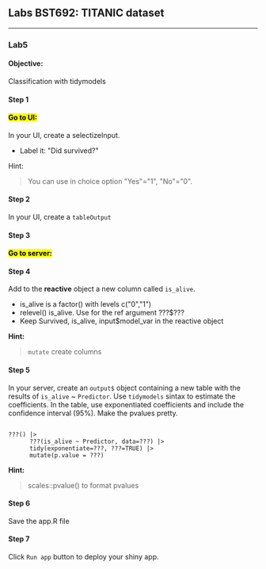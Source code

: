 ##  Labs BST692: TITANIC dataset

---

### Lab5

#### Objective:

Classification with tidymodels 

#### Step 1

#### <mark>Go to UI:</mark>

In your UI, create a selectizeInput. 

* Label it: "Did survived?"

Hint: 

> You can use in choice option "Yes"="1", "No"="0". 

#### Step 2

In your UI, create a `tableOutput`

#### Step 3

#### <mark>Go to server:</mark>

#### Step 4

Add to the **reactive** object a new column called `is_alive`. 

* is_alive is a factor() with levels c("0","1")
* relevel() is_alive. Use for the ref argument ???$???
* Keep Survived, is_alive, input$model_var in the reactive object
 

**Hint:**

> `mutate` create columns


#### Step 5

In your server, create an `output$` object containing a new table with the results of `is_alive` ~ `Predictor`. Use `tidymodels` sintax to estimate the coefficients. In the table, use exponentiated coefficients and include the confidence interval (95%). Make the pvalues pretty. 


```

???() |> 
      ???(is_alive ~ Predictor, data=???) |> 
      tidy(exponentiate=???, ???=TRUE) |> 
      mutate(p.value = ???)

```

**Hint:**

> scales::pvalue() to format pvalues

#### Step 6

Save the app.R file

#### Step 7

Click `Run app` button to deploy your shiny app. 

